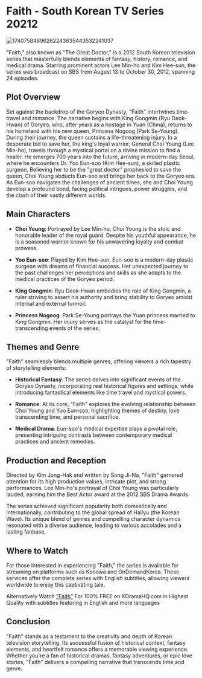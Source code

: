 # Faith - South Korean TV Series 20212

![17407584696262243635443532241037](https://github.com/user-attachments/assets/3289c1a5-fb7e-423a-8942-e974648bac9b)


"Faith," also known as "The Great Doctor," is a 2012 South Korean television series that masterfully blends elements of fantasy, history, romance, and medical drama. Starring prominent actors Lee Min-ho and Kim Hee-sun, the series was broadcast on SBS from August 13 to October 30, 2012, spanning 24 episodes.

## Plot Overview

Set against the backdrop of the Goryeo Dynasty, "Faith" intertwines time-travel and romance. The narrative begins with King Gongmin (Ryu Deok-Hwan) of Goryeo, who, after years as a hostage in Yuan (China), returns to his homeland with his new queen, Princess Nogoog (Park Se-Young). During their journey, the queen sustains a life-threatening injury. In a desperate bid to save her, the king's loyal warrior, General Choi Young (Lee Min-ho), travels through a mystical portal on a divine mission to find a healer. He emerges 700 years into the future, arriving in modern-day Seoul, where he encounters Dr. Yoo Eun-soo (Kim Hee-sun), a skilled plastic surgeon. Believing her to be the "great doctor" prophesied to save the queen, Choi Young abducts Eun-soo and brings her back to the Goryeo era. As Eun-soo navigates the challenges of ancient times, she and Choi Young develop a profound bond, facing political intrigues, power struggles, and the clash of their vastly different worlds. 

## Main Characters

- **Choi Young**: Portrayed by Lee Min-ho, Choi Young is the stoic and honorable leader of the royal guard. Despite his youthful appearance, he is a seasoned warrior known for his unwavering loyalty and combat prowess.

- **Yoo Eun-soo**: Played by Kim Hee-sun, Eun-soo is a modern-day plastic surgeon with dreams of financial success. Her unexpected journey to the past challenges her perceptions and skills as she adapts to the medical practices of the Goryeo period.

- **King Gongmin**: Ryu Deok-Hwan embodies the role of King Gongmin, a ruler striving to assert his authority and bring stability to Goryeo amidst internal and external turmoil.

- **Princess Nogoog**: Park Se-Young portrays the Yuan princess married to King Gongmin. Her injury serves as the catalyst for the time-transcending events of the series.

## Themes and Genre

"Faith" seamlessly blends multiple genres, offering viewers a rich tapestry of storytelling elements:

- **Historical Fantasy**: The series delves into significant events of the Goryeo Dynasty, incorporating real historical figures and settings, while introducing fantastical elements like time travel and mystical powers.

- **Romance**: At its core, "Faith" explores the evolving relationship between Choi Young and Yoo Eun-soo, highlighting themes of destiny, love transcending time, and personal sacrifice.

- **Medical Drama**: Eun-soo's medical expertise plays a pivotal role, presenting intriguing contrasts between contemporary medical practices and ancient remedies.

## Production and Reception

Directed by Kim Jong-Hak and written by Song Ji-Na, "Faith" garnered attention for its high production values, intricate plot, and strong performances. Lee Min-ho's portrayal of Choi Young was particularly lauded, earning him the Best Actor award at the 2012 SBS Drama Awards.

The series achieved significant popularity both domestically and internationally, contributing to the global spread of Hallyu (the Korean Wave). Its unique blend of genres and compelling character dynamics resonated with a diverse audience, leading to various accolades and a lasting fanbase.

## Where to Watch

For those interested in experiencing "Faith," the series is available for streaming on platforms such as Kocowa and OnDemandKorea. These services offer the complete series with English subtitles, allowing viewers worldwide to enjoy this captivating tale. 

Alternatively Watch ["Faith"](https://www.kdramahq.com/tvshows/faith/) For 100% FREE on KDramaHQ.com in Highest Quality with subtitles featuring in English and more languages 

## Conclusion

"Faith" stands as a testament to the creativity and depth of Korean television storytelling. Its successful fusion of historical context, fantasy elements, and heartfelt romance offers a memorable viewing experience. Whether you're a fan of historical dramas, fantasy adventures, or epic love stories, "Faith" delivers a compelling narrative that transcends time and genre. 
